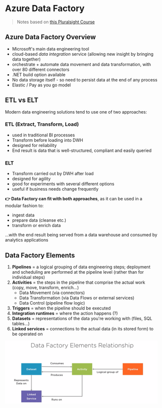 # Azure Data Factory
> Notes based on [this Pluralsight Course](https://app.pluralsight.com/library/courses/building-first-data-pipeline-azure-data-factory/table-of-contents )

## Azure Data Factory Overview
- Microsoft's main data engineering tool
- cloud-based *data integration* service (allowing new insight by bringing data together)
- orchestrate + automate data movement and data transformation, with over 80 different connectors
- .NET build option available
- No data storage itself - so need to persist data at the end of any process
- Elastic / Pay as you go model


## ETL vs ELT
Modern data engineering solutions tend to use one of two approaches:

### ETL (Extract, Transform, Load)
- used in traditional BI processes
- Transform before loading into DWH
- designed for reliability
- End result is data that is well-structured, compliant and easily queried

### ELT
- Transform carried out by DWH after load
- designed for agility
- good for experiments with several different options
- useful if business needs change frequently

**:point_right: Data Factory can fit with both approaches**, as it can be used in a modular fashion to:
- ingest data
- prepare data (cleanse etc.)
- transform or enrich data

...with the end result being served from a data warehouse and consumed by analytics applications


## Data Factory Elements
1. **Pipelines** = a logical grouping of data engineering steps; deployment and scheduling are performed at the pipeline level (rather than for individual steps)
2. **Activities** = the steps in the pipeline that comprise the actual work (copy, move, transform, enrich...)
    - Data Movement (via connectors)
    - Data Transformation (via Data Flows or external services)
    - Data Control (pipeline flow logic)
3. **Triggers** = when the pipeline should be executed
4. **Integration runtimes** = where the action happens (?)
5. **Datasets** = representations of the data you're working with (files, SQL tables...)
6. **Linked services** = connections to the actual data (in its stored form) to be operated on

![Azure Data Factory elements diagram](data-factory-elements-diagram.png)

